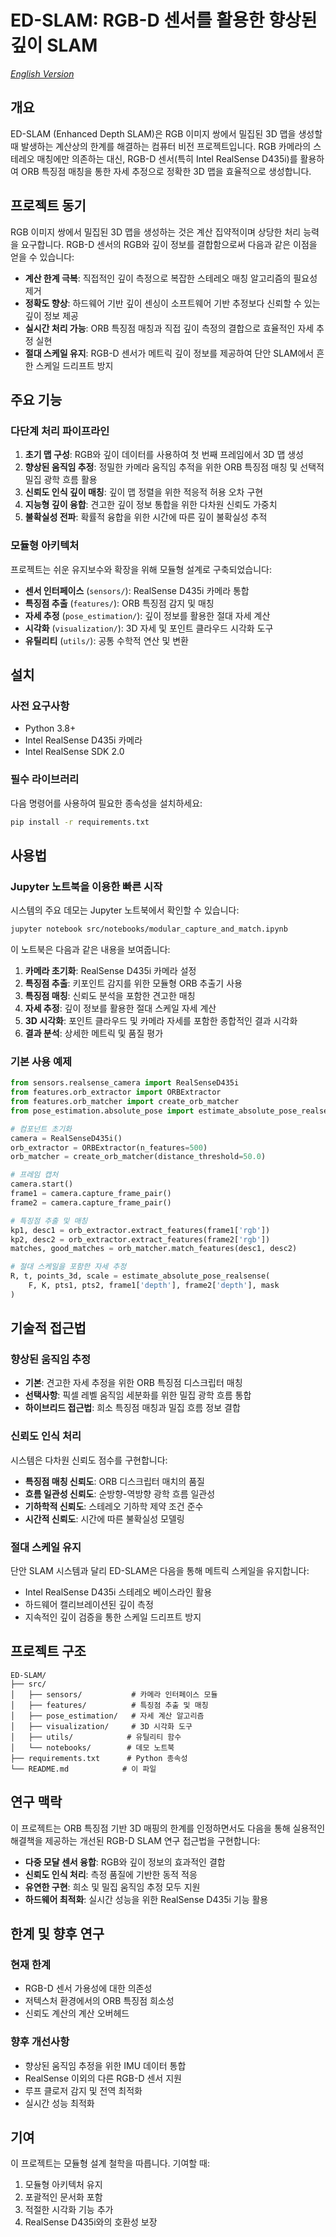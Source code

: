 # ED-SLAM: RGB-D 센서를 활용한 향상된 깊이 SLAM

*[English Version](README.md)*

## 개요

ED-SLAM (Enhanced Depth SLAM)은 RGB 이미지 쌍에서 밀집된 3D 맵을 생성할 때 발생하는 계산상의 한계를 해결하는 컴퓨터 비전 프로젝트입니다. RGB 카메라의 스테레오 매칭에만 의존하는 대신, RGB-D 센서(특히 Intel RealSense D435i)를 활용하여 ORB 특징점 매칭을 통한 자세 추정으로 정확한 3D 맵을 효율적으로 생성합니다.

## 프로젝트 동기

RGB 이미지 쌍에서 밀집된 3D 맵을 생성하는 것은 계산 집약적이며 상당한 처리 능력을 요구합니다. RGB-D 센서의 RGB와 깊이 정보를 결합함으로써 다음과 같은 이점을 얻을 수 있습니다:

- **계산 한계 극복**: 직접적인 깊이 측정으로 복잡한 스테레오 매칭 알고리즘의 필요성 제거
- **정확도 향상**: 하드웨어 기반 깊이 센싱이 소프트웨어 기반 추정보다 신뢰할 수 있는 깊이 정보 제공
- **실시간 처리 가능**: ORB 특징점 매칭과 직접 깊이 측정의 결합으로 효율적인 자세 추정 실현
- **절대 스케일 유지**: RGB-D 센서가 메트릭 깊이 정보를 제공하여 단안 SLAM에서 흔한 스케일 드리프트 방지

## 주요 기능

### 다단계 처리 파이프라인
1. **초기 맵 구성**: RGB와 깊이 데이터를 사용하여 첫 번째 프레임에서 3D 맵 생성
2. **향상된 움직임 추정**: 정밀한 카메라 움직임 추적을 위한 ORB 특징점 매칭 및 선택적 밀집 광학 흐름 활용
3. **신뢰도 인식 깊이 매칭**: 깊이 맵 정렬을 위한 적응적 허용 오차 구현
4. **지능형 깊이 융합**: 견고한 깊이 정보 통합을 위한 다차원 신뢰도 가중치
5. **불확실성 전파**: 확률적 융합을 위한 시간에 따른 깊이 불확실성 추적

### 모듈형 아키텍처
프로젝트는 쉬운 유지보수와 확장을 위해 모듈형 설계로 구축되었습니다:

- **센서 인터페이스** (`sensors/`): RealSense D435i 카메라 통합
- **특징점 추출** (`features/`): ORB 특징점 감지 및 매칭
- **자세 추정** (`pose_estimation/`): 깊이 정보를 활용한 절대 자세 계산
- **시각화** (`visualization/`): 3D 자세 및 포인트 클라우드 시각화 도구
- **유틸리티** (`utils/`): 공통 수학적 연산 및 변환

## 설치

### 사전 요구사항
- Python 3.8+
- Intel RealSense D435i 카메라
- Intel RealSense SDK 2.0

### 필수 라이브러리
다음 명령어를 사용하여 필요한 종속성을 설치하세요:

```bash
pip install -r requirements.txt
```

## 사용법

### Jupyter 노트북을 이용한 빠른 시작

시스템의 주요 데모는 Jupyter 노트북에서 확인할 수 있습니다:

```bash
jupyter notebook src/notebooks/modular_capture_and_match.ipynb
```

이 노트북은 다음과 같은 내용을 보여줍니다:
1. **카메라 초기화**: RealSense D435i 카메라 설정
2. **특징점 추출**: 키포인트 감지를 위한 모듈형 ORB 추출기 사용
3. **특징점 매칭**: 신뢰도 분석을 포함한 견고한 매칭
4. **자세 추정**: 깊이 정보를 활용한 절대 스케일 자세 계산
5. **3D 시각화**: 포인트 클라우드 및 카메라 자세를 포함한 종합적인 결과 시각화
6. **결과 분석**: 상세한 메트릭 및 품질 평가

### 기본 사용 예제

```python
from sensors.realsense_camera import RealSenseD435i
from features.orb_extractor import ORBExtractor
from features.orb_matcher import create_orb_matcher
from pose_estimation.absolute_pose import estimate_absolute_pose_realsense

# 컴포넌트 초기화
camera = RealSenseD435i()
orb_extractor = ORBExtractor(n_features=500)
orb_matcher = create_orb_matcher(distance_threshold=50.0)

# 프레임 캡처
camera.start()
frame1 = camera.capture_frame_pair()
frame2 = camera.capture_frame_pair()

# 특징점 추출 및 매칭
kp1, desc1 = orb_extractor.extract_features(frame1['rgb'])
kp2, desc2 = orb_extractor.extract_features(frame2['rgb'])
matches, good_matches = orb_matcher.match_features(desc1, desc2)

# 절대 스케일을 포함한 자세 추정
R, t, points_3d, scale = estimate_absolute_pose_realsense(
    F, K, pts1, pts2, frame1['depth'], frame2['depth'], mask
)
```

## 기술적 접근법

### 향상된 움직임 추정
- **기본**: 견고한 자세 추정을 위한 ORB 특징점 디스크립터 매칭
- **선택사항**: 픽셀 레벨 움직임 세분화를 위한 밀집 광학 흐름 통합
- **하이브리드 접근법**: 희소 특징점 매칭과 밀집 흐름 정보 결합

### 신뢰도 인식 처리
시스템은 다차원 신뢰도 점수를 구현합니다:
- **특징점 매칭 신뢰도**: ORB 디스크립터 매치의 품질
- **흐름 일관성 신뢰도**: 순방향-역방향 광학 흐름 일관성
- **기하학적 신뢰도**: 스테레오 기하학 제약 조건 준수
- **시간적 신뢰도**: 시간에 따른 불확실성 모델링

### 절대 스케일 유지
단안 SLAM 시스템과 달리 ED-SLAM은 다음을 통해 메트릭 스케일을 유지합니다:
- Intel RealSense D435i 스테레오 베이스라인 활용
- 하드웨어 캘리브레이션된 깊이 측정
- 지속적인 깊이 검증을 통한 스케일 드리프트 방지

## 프로젝트 구조

```
ED-SLAM/
├── src/
│   ├── sensors/           # 카메라 인터페이스 모듈
│   ├── features/          # 특징점 추출 및 매칭
│   ├── pose_estimation/   # 자세 계산 알고리즘
│   ├── visualization/     # 3D 시각화 도구
│   ├── utils/            # 유틸리티 함수
│   └── notebooks/        # 데모 노트북
├── requirements.txt      # Python 종속성
└── README.md            # 이 파일
```

## 연구 맥락

이 프로젝트는 ORB 특징점 기반 3D 매핑의 한계를 인정하면서도 다음을 통해 실용적인 해결책을 제공하는 개선된 RGB-D SLAM 연구 접근법을 구현합니다:

- **다중 모달 센서 융합**: RGB와 깊이 정보의 효과적인 결합
- **신뢰도 인식 처리**: 측정 품질에 기반한 동적 적응
- **유연한 구현**: 희소 및 밀집 움직임 추정 모두 지원
- **하드웨어 최적화**: 실시간 성능을 위한 RealSense D435i 기능 활용

## 한계 및 향후 연구

### 현재 한계
- RGB-D 센서 가용성에 대한 의존성
- 저텍스처 환경에서의 ORB 특징점 희소성
- 신뢰도 계산의 계산 오버헤드

### 향후 개선사항
- 향상된 움직임 추정을 위한 IMU 데이터 통합
- RealSense 이외의 다른 RGB-D 센서 지원
- 루프 클로저 감지 및 전역 최적화
- 실시간 성능 최적화

## 기여

이 프로젝트는 모듈형 설계 철학을 따릅니다. 기여할 때:
1. 모듈형 아키텍처 유지
2. 포괄적인 문서화 포함
3. 적절한 시각화 기능 추가
4. RealSense D435i와의 호환성 보장